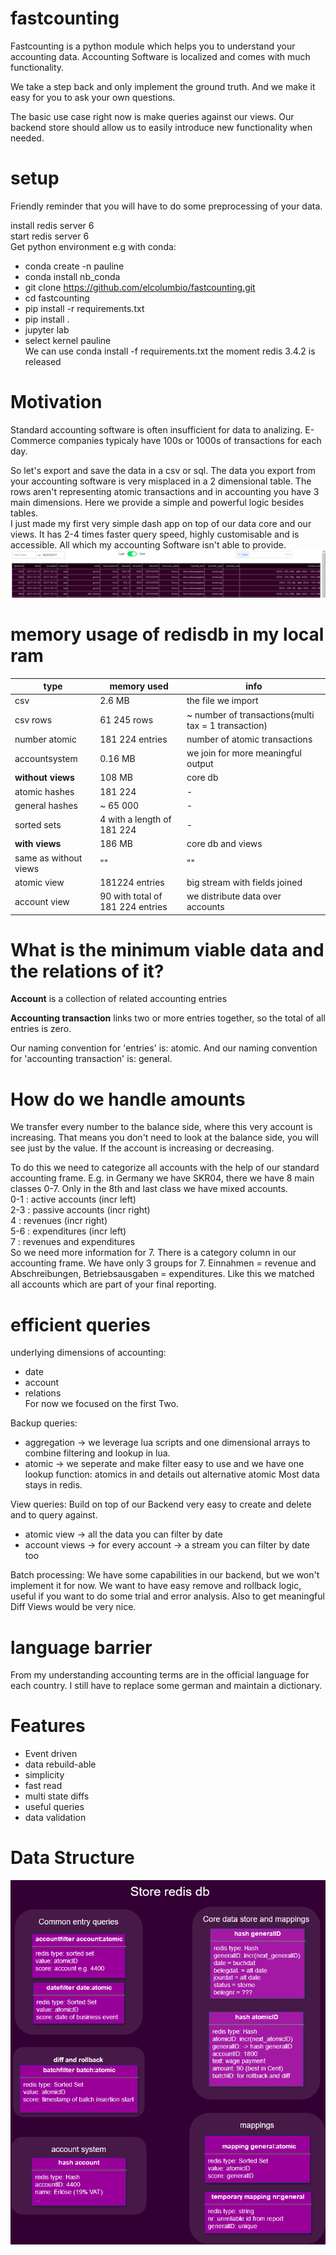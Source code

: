# fastcounting
Fastcounting is a python module which helps you to understand your accounting data.
Accounting Software is localized and comes with much functionality.

We take a step back and only implement the ground truth.
And we make it easy for you to ask your own questions.

The basic use case right now is make queries against our views.
Our backend store should allow us to easily introduce new functionality when needed.

# setup
Friendly reminder that you will have to do some preprocessing of your data.

install redis server 6  
start redis server 6  
Get python environment e.g with conda:
- conda create -n pauline
- conda install nb_conda
- git clone https://github.com/elcolumbio/fastcounting.git
- cd fastcounting
- pip install -r requirements.txt
- pip install .
- jupyter lab
- select kernel pauline  
We can use conda install -f requirements.txt the moment redis 3.4.2 is released

# Motivation
Standard accounting software is often insufficient for data to analizing.
E-Commerce companies typicaly have 100s or 1000s of transactions for each day.

So let's export and save the data in a csv or sql.
The data you export from your accounting software is very misplaced in a 2 dimensional table.
The rows aren't representing atomic transactions and in accounting you have 3 main dimensions.
Here we provide a simple and powerful logic besides tables.  
I just made my first very simple dash app on top of our data core and our views.
It has 2-4 times faster query speed, highly customisable and is accessible. All which my accounting Software isn't able to provide.  
![Alt dashapp first prototype](dashapp.PNG)

# memory usage of redisdb in my local ram


type | memory used | info
--- | --- | ---
csv | 2.6 MB | the file we import
csv rows | 61 245 rows | ~ number of transactions(multi tax = 1 transaction)
number atomic | 181 224 entries | number of atomic transactions
accountsystem | 0.16 MB | we join for more meaningful output
**without views** | 108 MB | core db
atomic hashes | 181 224 | -
general hashes | ~ 65 000 | -
sorted sets | 4 with a length of 181 224 | -
**with views** | 186 MB | core db and views
same as without views | "" | ""
atomic view | 181224 entries | big stream with fields joined
account view | 90 with total of 181 224 entries | we distribute data over accounts




# What is the minimum viable data and the relations of it?

**Account** is a collection of related accounting entries

**Accounting transaction** links two or more entries together, so the total of all entries is zero.

Our naming convention for 'entries' is: atomic.
And our naming convention for 'accounting transaction' is: general.

# How do we handle amounts
We transfer every number to the balance side, where this very account is increasing.
That means you don't need to look at the balance side, you will see just by the value.
If the account is increasing or decreasing.

To do this we need to categorize all accounts with the help of our standard accounting frame.
E.g. in Germany we have SKR04, there we have 8 main classes 0-7. Only in the 8th and last class we have mixed accounts.  
0-1 : active accounts (incr left)  
2-3 : passive accounts (incr right)  
4 : revenues (incr right)  
5-6 : expenditures (incr left)  
7 : revenues and expenditures  
So we need more information for 7. There is a category column in our accounting frame.
We have only 3 groups for 7. Einnahmen = revenue and Abschreibungen, Betriebsausgaben = expenditures.
Like this we matched all accounts which are part of your final reporting.

# efficient queries
underlying dimensions of accounting:
- date
- account
- relations  
For now we focused on the first Two.

Backup queries:
- aggregation -> we leverage lua scripts and one dimensional arrays to combine filtering and lookup in lua.
- atomic -> we seperate and make filter easy to use and we have one lookup function: atomics in and details out
  alternative atomic
Most data stays in redis.

View queries:
Build on top of our Backend very easy to create and delete and to query against.
- atomic view -> all the data you can filter by date
- account views -> for every account -> a stream you can filter by date too

Batch processing:
We have some capabilities in our backend, but we won't implement it for now.
We want to have easy remove and rollback logic, useful if you want to do some trial and error analysis.
Also to get meaningful Diff Views would be very nice.

# language barrier
From my understanding accounting terms are in the official language for each country.
I still have to replace some german and maintain a dictionary.

# Features
- Event driven
- data rebuild-able
- simplicity
- fast read
- multi state diffs
- useful queries
- data validation

# Data Structure
![Alt redis data structure](store.png)
